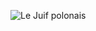 ![Le Juif polonais](https://upload.wikimedia.org/wikipedia/commons/thumb/f/f5/Jabir%C3%BA_africano_%28Ephippiorhynchus_senegalensis%29%2C_delta_del_Okavango%2C_Botsuana%2C_2018-07-31%2C_DD_11.jpg/400px-Jabir%C3%BA_africano_%28Ephippiorhynchus_senegalensis%29%2C_delta_del_Okavango%2C_Botsuana%2C_2018-07-31%2C_DD_11.jpg)